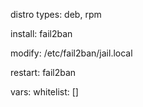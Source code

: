 distro types: deb, rpm

install: fail2ban

modify: /etc/fail2ban/jail.local

restart: fail2ban

vars:
whitelist: []
